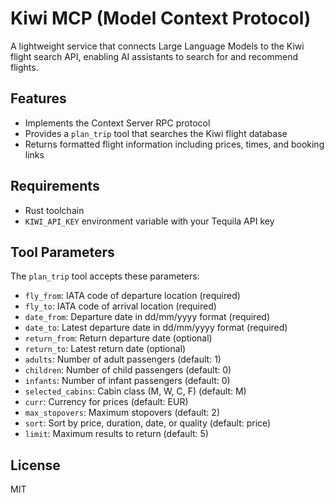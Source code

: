 # Kiwi MCP (Model Context Protocol)

A lightweight service that connects Large Language Models to the Kiwi flight search API, enabling AI assistants to search for and recommend flights.

## Features

- Implements the Context Server RPC protocol
- Provides a `plan_trip` tool that searches the Kiwi flight database
- Returns formatted flight information including prices, times, and booking links

## Requirements

- Rust toolchain
- `KIWI_API_KEY` environment variable with your Tequila API key

## Tool Parameters

The `plan_trip` tool accepts these parameters:

- `fly_from`: IATA code of departure location (required)
- `fly_to`: IATA code of arrival location (required)
- `date_from`: Departure date in dd/mm/yyyy format (required)
- `date_to`: Latest departure date in dd/mm/yyyy format (required)
- `return_from`: Return departure date (optional)
- `return_to`: Latest return date (optional)
- `adults`: Number of adult passengers (default: 1)
- `children`: Number of child passengers (default: 0)
- `infants`: Number of infant passengers (default: 0)
- `selected_cabins`: Cabin class (M, W, C, F) (default: M)
- `curr`: Currency for prices (default: EUR)
- `max_stopovers`: Maximum stopovers (default: 2)
- `sort`: Sort by price, duration, date, or quality (default: price)
- `limit`: Maximum results to return (default: 5)

## License

MIT
